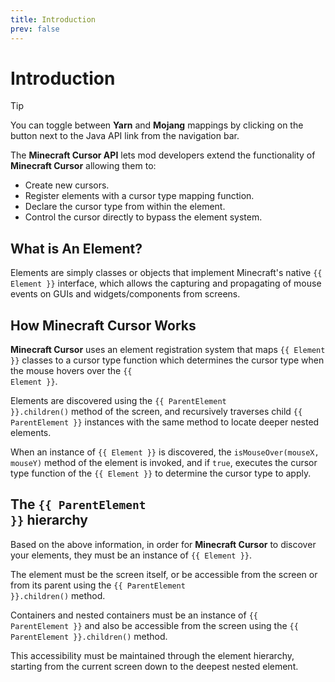 ```yaml
---
title: Introduction
prev: false
--- 
```

# Introduction

> [!TIP]
> You can toggle between **Yarn** and **Mojang** mappings by clicking on the button next to the Java API link from the navigation bar.


The **Minecraft Cursor API** lets mod developers extend the functionality of **Minecraft Cursor** allowing them to:
- Create new cursors.
- Register elements with a cursor type mapping function. 
- Declare the cursor type from within the element.
- Control the cursor directly to bypass the element system.

## What is An Element?

Elements are simply classes or objects that implement Minecraft's native <code>{{ Element }}</code> interface, which allows the capturing and propagating of mouse events on GUIs and widgets/components from screens.

## How Minecraft Cursor Works
**Minecraft Cursor** uses an element registration system that maps <code>{{ Element }}</code> classes to a cursor type function which determines the cursor type when the mouse hovers over the <code>{{ Element }}</code>.

Elements are discovered using the <code>{{ ParentElement }}.children()</code> method of the screen, and recursively traverses child <code>{{ ParentElement }}</code> instances with the same method to locate deeper nested elements. 

When an instance of <code>{{ Element }}</code> is discovered, the `isMouseOver(mouseX, mouseY)` method of the element is invoked, and if `true`, executes the cursor type function of the <code>{{ Element }}</code> to determine the cursor type to apply.

## The <code>{{ ParentElement }}</code> hierarchy

Based on the above information, in order for **Minecraft Cursor** to discover your elements, they must be an instance of <code>{{ Element }}</code>. 

The element must be the screen itself, or be accessible from the screen or from its parent using the <code>{{ ParentElement }}.children()</code> method. 

Containers and nested containers must be an instance of <code>{{ ParentElement }}</code> and also be accessible from the screen using the <code>{{ ParentElement }}.children()</code> method. 

This accessibility must be maintained through the element hierarchy, starting from the current screen down to the deepest nested element.

<script setup lang="ts">
import useMappings from '../composables/useMappings'

const { Element, ParentElement } = useMappings()
</script>
